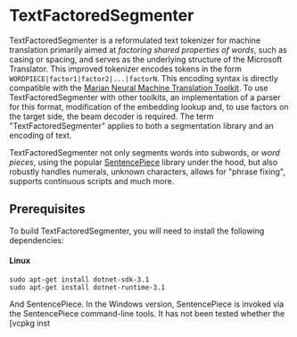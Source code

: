 # TextFactoredSegmenter

TextFactoredSegmenter is a reformulated text tokenizer for machine translation primarily aimed at _factoring shared properties of words_, such as casing or spacing, and serves as the underlying structure of the Microsoft Translator.
This improved tokenizer encodes tokens in the form `WORDPIECE|factor1|factor2|...|factorN`.
This encoding syntax is directly compatible with the [Marian Neural Machine Translation Toolkit](https://github.com/marian-nmt/marian).
To use TextFactoredSegmenter with other toolkits, an implementation of a parser for this format, modification of the embedding lookup and, to use factors on the target side, the beam decoder is required.
The term "TextFactoredSegmenter" applies to both a segmentation library and an encoding of text.

TextFactoredSegmenter not only segments words into subwords, or _word pieces_, using the popular [SentencePiece](https://github.com/google/sentencepiece) library under the hood, but also robustly handles numerals, unknown characters, allows for "phrase fixing", supports continuous scripts and much more.

## Prerequisites

To build TextFactoredSegmenter, you will need to install the following dependencies:

#### Linux
```
sudo apt-get install dotnet-sdk-3.1
sudo apt-get install dotnet-runtime-3.1
```
And SentencePiece. In the Windows version, SentencePiece is invoked via the SentencePiece command-line tools. It has not been tested whether the [vcpkg inst